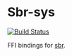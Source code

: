 # Sbr-sys
[![Build Status](https://travis-ci.org/maciejkula/sbr-sys.svg?branch=master)](https://travis-ci.org/maciejkula/sbr-sys)

FFI bindings for [sbr](https://github.com/maciejkula/sbr-rs).
